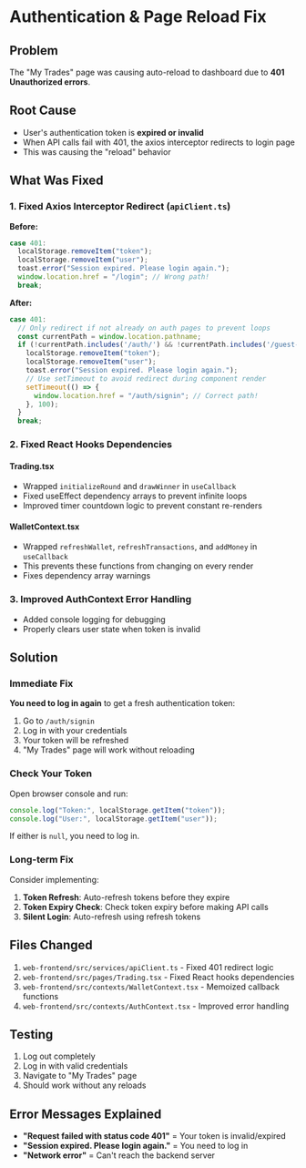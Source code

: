 # Authentication & Page Reload Fix

## Problem

The "My Trades" page was causing auto-reload to dashboard due to **401 Unauthorized errors**.

## Root Cause

- User's authentication token is **expired or invalid**
- When API calls fail with 401, the axios interceptor redirects to login page
- This was causing the "reload" behavior

## What Was Fixed

### 1. Fixed Axios Interceptor Redirect (`apiClient.ts`)

**Before:**

```typescript
case 401:
  localStorage.removeItem("token");
  localStorage.removeItem("user");
  toast.error("Session expired. Please login again.");
  window.location.href = "/login"; // Wrong path!
  break;
```

**After:**

```typescript
case 401:
  // Only redirect if not already on auth pages to prevent loops
  const currentPath = window.location.pathname;
  if (!currentPath.includes('/auth/') && !currentPath.includes('/guest-topup')) {
    localStorage.removeItem("token");
    localStorage.removeItem("user");
    toast.error("Session expired. Please login again.");
    // Use setTimeout to avoid redirect during component render
    setTimeout(() => {
      window.location.href = "/auth/signin"; // Correct path!
    }, 100);
  }
  break;
```

### 2. Fixed React Hooks Dependencies

#### Trading.tsx

- Wrapped `initializeRound` and `drawWinner` in `useCallback`
- Fixed useEffect dependency arrays to prevent infinite loops
- Improved timer countdown logic to prevent constant re-renders

#### WalletContext.tsx

- Wrapped `refreshWallet`, `refreshTransactions`, and `addMoney` in `useCallback`
- This prevents these functions from changing on every render
- Fixes dependency array warnings

### 3. Improved AuthContext Error Handling

- Added console logging for debugging
- Properly clears user state when token is invalid

## Solution

### Immediate Fix

**You need to log in again** to get a fresh authentication token:

1. Go to `/auth/signin`
2. Log in with your credentials
3. Your token will be refreshed
4. "My Trades" page will work without reloading

### Check Your Token

Open browser console and run:

```javascript
console.log("Token:", localStorage.getItem("token"));
console.log("User:", localStorage.getItem("user"));
```

If either is `null`, you need to log in.

### Long-term Fix

Consider implementing:

1. **Token Refresh**: Auto-refresh tokens before they expire
2. **Token Expiry Check**: Check token expiry before making API calls
3. **Silent Login**: Auto-refresh using refresh tokens

## Files Changed

1. `web-frontend/src/services/apiClient.ts` - Fixed 401 redirect logic
2. `web-frontend/src/pages/Trading.tsx` - Fixed React hooks dependencies
3. `web-frontend/src/contexts/WalletContext.tsx` - Memoized callback functions
4. `web-frontend/src/contexts/AuthContext.tsx` - Improved error handling

## Testing

1. Log out completely
2. Log in with valid credentials
3. Navigate to "My Trades" page
4. Should work without any reloads

## Error Messages Explained

- **"Request failed with status code 401"** = Your token is invalid/expired
- **"Session expired. Please login again."** = You need to log in
- **"Network error"** = Can't reach the backend server
